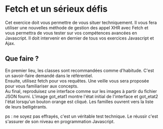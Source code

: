 # Fetch et un sérieux défis  
Cet exercice doit vous permettre de vous situer techniquement. Il vous fera utiliser une nouvelles méthode de gestion des appel XHR avec Fetch et vous permettra de vous tester sur vos compétences avancées en Javascript. Il doit intervenir en dernier de tous vos exercices Javascript et Ajax.   
  
## Que faire ?  
En premier lieu, les classes sont recommandées comme d'habitude. C'est un savoir-faire demandé dans le référentiel.  
Ensuite, utilisez fetch pour vos requêtes. Une veille vous sera proposée pour vous familiariser aux concepts.  
Au final, reproduisez une interface comme sur les images à partir du fichier JSON fourni. L'image got_etat1 montre l'état initial de l'interface et got_etat2 l'état lorsqu'un bouton orange est cliqué. Les familles ouvrent vers la liste de leurs belligérants.  
  
ps : ne soyez pas effrayés, c'est un véritable test technique. Le réussir c'est s'assurer de son niveau en programmation Javascript.